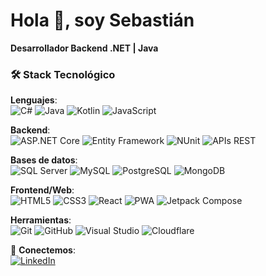# Hola 👋, soy Sebastián  
**Desarrollador Backend .NET | Java**  
 
<!-- 📚 Actualmente aprendiendo: Java.  -->

### 🛠 Stack Tecnológico  

**Lenguajes**:  
![C#](https://img.shields.io/badge/C%23-239120?style=for-the-badge&logo=c-sharp&logoColor=white)
![Java](https://img.shields.io/badge/Java-ED8B00?style=for-the-badge&logo=openjdk&logoColor=white)
![Kotlin](https://img.shields.io/badge/Kotlin-7F52FF?style=for-the-badge&logo=kotlin&logoColor=white)
![JavaScript](https://img.shields.io/badge/JavaScript-F7DF1E?style=for-the-badge&logo=javascript&logoColor=black)

**Backend**:  
![ASP.NET Core](https://img.shields.io/badge/ASP.NET%20Core-512BD4?style=for-the-badge&logo=.net&logoColor=white)
![Entity Framework](https://img.shields.io/badge/Entity%20Framework-512BD4?style=for-the-badge&logo=.net&logoColor=white)
![NUnit](https://img.shields.io/badge/NUnit-25A162?style=for-the-badge&logo=nunit&logoColor=white)
![APIs REST](https://img.shields.io/badge/APIs%20REST-FF6C37?style=for-the-badge&logo=rest&logoColor=white)

**Bases de datos**:  
![SQL Server](https://img.shields.io/badge/SQL%20Server-CC2927?style=for-the-badge&logo=microsoft-sql-server&logoColor=white)
![MySQL](https://img.shields.io/badge/MySQL-4479A1?style=for-the-badge&logo=mysql&logoColor=white)
![PostgreSQL](https://img.shields.io/badge/PostgreSQL-4169E1?style=for-the-badge&logo=postgresql&logoColor=white)
![MongoDB](https://img.shields.io/badge/MongoDB-47A248?style=for-the-badge&logo=mongodb&logoColor=white)

**Frontend/Web**:  
![HTML5](https://img.shields.io/badge/HTML5-E34F26?style=for-the-badge&logo=html5&logoColor=white)
![CSS3](https://img.shields.io/badge/CSS3-1572B6?style=for-the-badge&logo=css3&logoColor=white)
![React](https://img.shields.io/badge/React-61DAFB?style=for-the-badge&logo=react&logoColor=black)
![PWA](https://img.shields.io/badge/PWA-5A0FC8?style=for-the-badge&logo=pwa&logoColor=white)
![Jetpack Compose](https://img.shields.io/badge/Jetpack%20Compose-4285F4?style=for-the-badge&logo=jetpack-compose&logoColor=white)

**Herramientas**:  
![Git](https://img.shields.io/badge/Git-F05032?style=for-the-badge&logo=git&logoColor=white)
![GitHub](https://img.shields.io/badge/GitHub-181717?style=for-the-badge&logo=github&logoColor=white)
![Visual Studio](https://img.shields.io/badge/Visual%20Studio-5C2D91?style=for-the-badge&logo=visual-studio&logoColor=white)
![Cloudflare](https://img.shields.io/badge/Cloudflare-F38020?style=for-the-badge&logo=cloudflare&logoColor=white)

🔗 **Conectemos**:  
[![LinkedIn](https://img.shields.io/badge/LinkedIn-0077B5?style=for-the-badge&logo=linkedin&logoColor=white)](https://www.linkedin.com/in/sebastian-viguie/)

<!-- ### 🔥 Proyectos  
- [API REST con .NET 8 y MongoDB](https://github.com/tu-usuario/proyecto-api)  
- [Sistema de gestión con Java Spring Boot](https://github.com/tu-usuario/proyecto-spring) 

  ![Estadísticas de GitHub](https://github-readme-stats.vercel.app/api?username=SebaViguie&show_icons=true&theme=radical)
  ![Última actividad](https://github-readme-activity-graph.vercel.app/graph?username=SebaViguie&theme=github-compact)  -->
